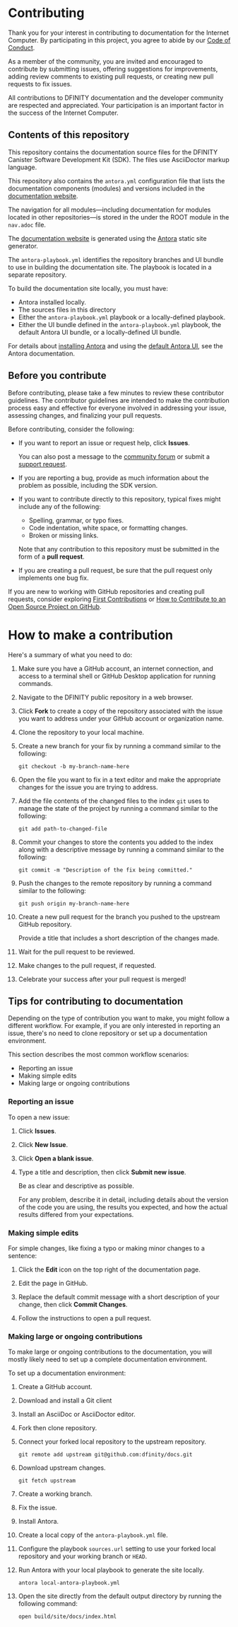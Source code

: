 # Contributing

Thank you for your interest in contributing to documentation for the Internet Computer.
By participating in this project, you agree to abide by our [Code of Conduct](./CODE_OF_CONDUCT.md).

As a member of the community, you are invited and encouraged to contribute by submitting issues, offering suggestions for improvements, adding review comments to existing pull requests, or creating new pull requests to fix issues.

All contributions to DFINITY documentation and the developer community are respected and appreciated.
Your participation is an important factor in the success of the Internet Computer.

## Contents of this repository

This repository contains the documentation source files for the DFINITY Canister Software Development Kit (SDK).
The files use AsciiDoctor markup language.

This repository also contains the `antora.yml` configuration file that lists the documentation components (modules) and versions included in the [documentation website](https://smartcontracts.org).

The navigation for all modules—including documentation for modules located in other repositories—is stored in the under the ROOT module in the `nav.adoc` file.

The [documentation website](https://smartcontracts.org) is generated using the [Antora](https://docs.antora.org/antora/2.2/install/install-antora/) static site generator.

The `antora-playbook.yml` identifies the repository branches and UI bundle to use in building the documentation site.
The playbook is located in a separate repository.

To build the documentation site locally, you must have:

- Antora installed locally.
- The sources files in this directory
- Either the `antora-playbook.yml` playbook or a locally-defined playbook.
- Either the UI bundle defined in the `antora-playbook.yml` playbook, the default Antora UI bundle, or a locally-defined UI bundle.

For details about [installing Antora](https://docs.antora.org/antora/2.2/install/install-antora/) and using the [default Antora UI](https://docs.antora.org/antora/2.2/playbook/configure-ui/), see the Antora documentation.

## Before you contribute

Before contributing, please take a few minutes to review these contributor guidelines.
The contributor guidelines are intended to make the contribution process easy and effective for everyone involved in addressing your issue, assessing changes, and finalizing your pull requests.

Before contributing, consider the following:

- If you want to report an issue or request help, click **Issues**.

    You can also post a message to the [community forum](https://forum.dfinity.org/) or submit a [support request](mailto://support@dfinity.org).

- If you are reporting a bug, provide as much information about the problem
as possible, including the SDK version.

- If you want to contribute directly to this repository, typical fixes might include any of the following:

    - Spelling, grammar, or typo fixes.
    - Code indentation, white space, or formatting changes.
    - Broken or missing links.

    Note that any contribution to this repository must be submitted in the form of a **pull request**.

- If you are creating a pull request, be sure that the pull request only implements one bug fix.

If you are new to working with GitHub repositories and creating pull requests, consider exploring [First Contributions](https://github.com/firstcontributions/first-contributions) or [How to Contribute to an Open Source Project on GitHub](https://egghead.io/courses/how-to-contribute-to-an-open-source-project-on-github).

# How to make a contribution

Here's a summary of what you need to do:

1. Make sure you have a GitHub account, an internet connection, and access to a terminal shell or GitHub Desktop application for running commands.

1. Navigate to the DFINITY public repository in a web browser.

1. Click **Fork** to create a copy of the repository associated with the issue you want to address under your GitHub account or organization name.

1. Clone the repository to your local machine.

1. Create a new branch for your fix by running a command similar to the following:

    ```
    git checkout -b my-branch-name-here
    ```

1. Open the file you want to fix in a text editor and make the appropriate changes for the issue you are trying to address.

1. Add the file contents of the changed files to the index `git` uses to manage the state of the project by running a command similar to the following:

    ```
    git add path-to-changed-file
    ```
1. Commit your changes to store the contents you added to the index along with a descriptive message by running a command similar to the following:

    ```
    git commit -m "Description of the fix being committed."
    ```

1. Push the changes to the remote repository by running a command similar to the following:

    ```
    git push origin my-branch-name-here
    ```

1. Create a new pull request for the branch you pushed to the upstream GitHub repository.

    Provide a title that includes a short description of the changes made.

1. Wait for the pull request to be reviewed.

1. Make changes to the pull request, if requested.

1. Celebrate your success after your pull request is merged!

## Tips for contributing to documentation

Depending on the type of contribution you want to make, you might follow a different workflow.
For example, if you are only interested in reporting an issue, there's no need to clone repository or set up a documentation environment.

This section describes the most common workflow scenarios:

- Reporting an issue
- Making simple edits
- Making large or ongoing contributions

### Reporting an issue

To open a new issue:

1. Click **Issues**.

1. Click **New Issue**.

1. Click **Open a blank issue**.

1. Type a title and description, then click **Submit new issue**.

    Be as clear and descriptive as possible.

    For any problem, describe it in detail, including details about the version of the code you are using, the results you expected, and how the actual results differed from your expectations.

### Making simple edits

For simple changes, like fixing a typo or making minor changes to a sentence:

1. Click the **Edit** icon on the top right of the documentation page.

1. Edit the page in GitHub.

1. Replace the default commit message with a short description of your change, then click **Commit Changes**.

1. Follow the instructions to open a pull request.

### Making large or ongoing contributions

To make large or ongoing contributions to the documentation, you will mostly likely need to set up a complete documentation environment.

To set up a documentation environment:

1. Create a GitHub account.
1. Download and install a Git client
1. Install an AsciiDoc or AsciiDoctor editor.
1. Fork then clone repository.
1. Connect your forked local repository to the upstream repository.

    ```
    git remote add upstream git@github.com:dfinity/docs.git
    ```

1. Download upstream changes.

    ```
    git fetch upstream
    ```

1. Create a working branch.
1. Fix the issue.
1. Install Antora.
1. Create a local copy of the `antora-playbook.yml` file.
1. Configure the playbook `sources.url` setting to use your forked local repository and your working branch or `HEAD`.
1. Run Antora with your local playbook to generate the site locally.

    ```
    antora local-antora-playbook.yml
    ```

1. Open the site directly from the default output directory by running the following command:

    ```
    open build/site/docs/index.html
    ```

